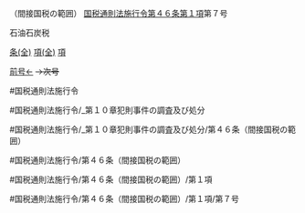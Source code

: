 （間接国税の範囲）
[国税通則法施行令第４６条第１項](国税通則法施行＿令＿第４６条第１項)第７号

石油石炭税

[条(全)](国税通則法施行＿令＿第４６条_.md)    [項(全)](国税通則法施行＿令＿第４６条第１項_.md)    [項](国税通則法施行＿令＿第４６条第１項.md)

[前号←](国税通則法施行＿令＿第４６条第１項第６号.md)  ~~→次号~~

#国税通則法施行令

#国税通則法施行令/_第１０章犯則事件の調査及び処分

#国税通則法施行令/_第１０章犯則事件の調査及び処分/第４６条（間接国税の範囲）

#国税通則法施行令/第４６条（間接国税の範囲）

#国税通則法施行令/第４６条（間接国税の範囲）/第１項

#国税通則法施行令/第４６条（間接国税の範囲）/第１項/第７号

